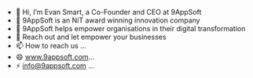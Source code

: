 - 👋 Hi, I’m Evan Smart, a Co-Founder and CEO at 9AppSoft
- 👀 9AppSoft is an NiT award winning innovation company
- 🌱 9AppSoft helps empower organisations in their digital transformation
- 💞️ Reach out and let empower your businesses
- 📫 How to reach us ...
- 😄 www.9appsoft.com...
- ⚡ info@9appsoft.com ...

<!---
Evan Smart of 9AppSoft/EvanSmart-9AppSoft is a ✨ special ✨ repository because its `README.md` (this file) appears on your GitHub profile.
You can click the Preview link to take a look at your changes.
--->
